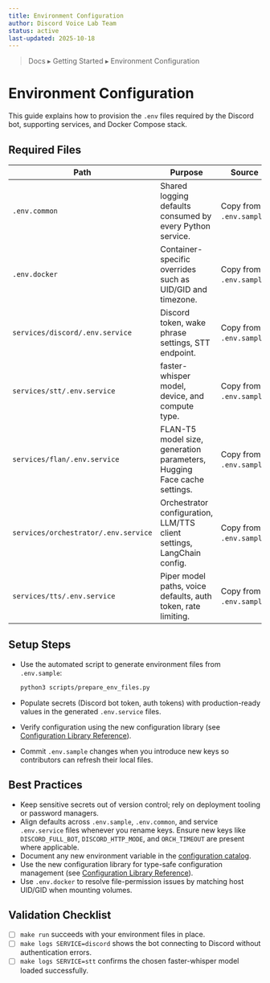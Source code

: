 ```yaml
---
title: Environment Configuration
author: Discord Voice Lab Team
status: active
last-updated: 2025-10-18
---
```


<!-- markdownlint-disable-next-line MD041 -->
> Docs ▸ Getting Started ▸ Environment Configuration

# Environment Configuration

This guide explains how to provision the `.env` files required by the Discord bot,
supporting services, and Docker Compose stack.

## Required Files

| Path | Purpose | Source |
| --- | --- | --- |
| `.env.common` | Shared logging defaults consumed by every Python service. | Copy from `.env.sample`. |
| `.env.docker` | Container-specific overrides such as UID/GID and timezone. | Copy from `.env.sample`. |
| `services/discord/.env.service` | Discord token, wake phrase settings, STT endpoint. | Copy from `.env.sample`. |
| `services/stt/.env.service` | faster-whisper model, device, and compute type. | Copy from `.env.sample`. |
| `services/flan/.env.service` | FLAN-T5 model size, generation parameters, Hugging Face cache settings. | Copy from `.env.sample`. |
| `services/orchestrator/.env.service` | Orchestrator configuration, LLM/TTS client settings, LangChain config. | Copy from `.env.sample`. |
| `services/tts/.env.service` | Piper model paths, voice defaults, auth token, rate limiting. | Copy from `.env.sample`. |

## Setup Steps

-  Use the automated script to generate environment files from `.env.sample`:

   ```bash
   python3 scripts/prepare_env_files.py
   ```

-  Populate secrets (Discord bot token, auth tokens) with production-ready values in the generated `.env.service` files.
-  Verify configuration using the new configuration library (see [Configuration Library Reference](../reference/configuration-library.md)).
-  Commit `.env.sample` changes when you introduce new keys so contributors can refresh their local files.

## Best Practices

-  Keep sensitive secrets out of version control; rely on deployment tooling or password managers.
-  Align defaults across `.env.sample`, `.env.common`, and service `.env.service` files whenever you rename keys. Ensure new keys like `DISCORD_FULL_BOT`, `DISCORD_HTTP_MODE`, and `ORCH_TIMEOUT` are present where applicable.
-  Document any new environment variable in the [configuration catalog](../reference/configuration-catalog.md).
-  Use the new configuration library for type-safe configuration management (see [Configuration Library Reference](../reference/configuration-library.md)).
-  Use `.env.docker` to resolve file-permission issues by matching host UID/GID when mounting volumes.

## Validation Checklist

-  [ ] `make run` succeeds with your environment files in place.
-  [ ] `make logs SERVICE=discord` shows the bot connecting to Discord without authentication errors.
-  [ ] `make logs SERVICE=stt` confirms the chosen faster-whisper model loaded successfully.
